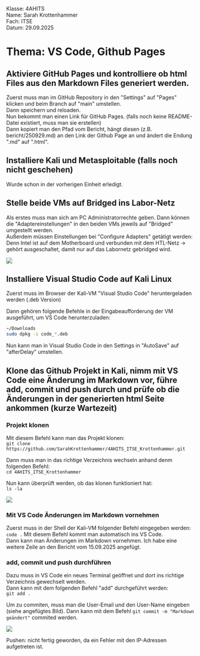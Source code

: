 Klasse: 4AHITS   
Name: Sarah Krottenhammer   
Fach: ITSE    
Datum: 29.09.2025

# Thema: VS Code, Github Pages
## Aktiviere GitHub Pages und kontrolliere ob html Files aus den Markdown Files generiert werden.
Zuerst muss man im GitHub Repository in den "Settings" auf "Pages" klicken und beim Branch auf "main" umstellen.   
Dann speichern und reloaden.   
Nun bekommt man einen Link für GitHub Pages. (falls noch keine README-Datei existiert, muss man sie erstellen)   
Dann kopiert man den Pfad vom Bericht, hängt diesen (z.B. bericht/250929.md) an den Link der Github Page an und ändert die Endung ".md" auf ".html".

## Installiere Kali und Metasploitable (falls noch nicht geschehen)
Wurde schon in der vorherigen Einheit erledigt. 

## Stelle beide VMs auf Bridged ins Labor-Netz
Als erstes muss man sich am PC Administratorrechte geben.
Dann können die "Adaptereinstellungen" in den beiden VMs jeweils auf "Bridged" umgestellt werden.   
Außerdem müssen Einstellungen bei "Configure Adapters" getätigt werden:   
Denn Intel ist auf dem Motherboard und verbunden mit dem HTL-Netz -> gehört ausgeschaltet, damit nur auf das Labornetz gebridged wird.   

![](https://github.com/user-attachments/assets/ea9b12a5-35d9-4e0e-8f1c-bcbe242d148e)

## Installiere Visual Studio Code auf Kali Linux
Zuerst muss im Browser der Kali-VM "Visual Studio Code" heruntergeladen werden (.deb Version)     

Dann gehören folgende Befehle in der Eingabeaufforderung der VM ausgeführt, um VS Code herunterzuladen: 

```sh
~/Downloads
sudo dpkg -i code_*.deb
```
 
Nun kann man in Visual Studio Code in den Settings in "AutoSave" auf "afterDelay" umstellen.

## Klone das Github Projekt in Kali, nimm mit VS Code eine Änderung im Markdown vor, führe add, commit und push durch und prüfe ob die Änderungen in der generierten html Seite ankommen (kurze Wartezeit)

### Projekt klonen
Mit diesem Befehl kann man das Projekt klonen:   
`git clone https://github.com/SarahKrottenhammer/4AHITS_ITSE_Krottenhammer.git`

Dann muss man in das richtige Verzeichnis wechseln anhand denm folgenden Befehl:   
`cd 4AHITS_ITSE_Krottenhammer`

Nun kann überprüft werden, ob das klonen funktioniert hat:   
`ls -la`
 
 ![](https://github.com/user-attachments/assets/71978bf5-3088-4c3c-944e-f27a066b35fb)

 ### Mit VS Code Änderungen im Markdown vornehmen
 Zuerst muss in der Shell der Kali-VM folgender Befehl eingegeben werden:    
 `code .` 
 Mit diesem Befehl kommt man automatisch ins VS Code.      
 Dann kann man Änderungen im Markdown vornehmen. Ich habe eine weitere Zeile an den Bericht vom 15.09.2025 angefügt.   

 ### add, commit und push durchführen
 Dazu muss in VS Code ein neues Terminal geöffnet und dort ins richtige Verzeichnis gewechselt werden.   
 Dann kann mit dem folgenden Befehl "add" durchgeführt werden:   
 `git add .`

 Um zu commiten, muss man die User-Email und den User-Name eingeben (siehe angefügtes Bild).
 Dann kann mit dem Befehl `git commit -m "Markdown geändert"` commited werden.   

 ![](https://github.com/user-attachments/assets/2609e1e6-d14e-47ff-9f73-9be28f5ec06e)

 Pushen: nicht fertig geworden, da ein Fehler mit den IP-Adressen aufgetreten ist. 

 
